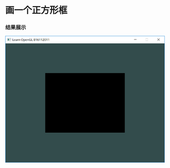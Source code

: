 # 画一个正方形框
### 结果展示
![](https://github.com/Wonz5130/Computer-Graphics/raw/master/Project%202/img/Snipaste_2018-09-23_21-49-46.png)
